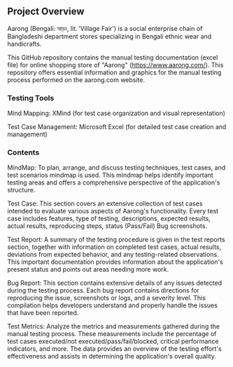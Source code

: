 ## Project Overview

Aarong (Bengali: আড়ং, lit. 'Village Fair') is a social enterprise chain of Bangladeshi department stores specializing in Bengali ethnic wear and handicrafts.

This GitHub repository contains the manual testing documentation (excel file) for  online shopping store of "Aarong" (https://www.aarong.com/). This repository offers essential information and graphics for the manual testing process performed on the aarong.com website. 

### Testing Tools

Mind Mapping: XMind (for test case organization and visual representation)

Test Case Management: Microsoft Excel (for detailed test case creation and management)

### Contents

MindMap: To plan, arrange, and discuss testing techniques, test cases, and test scenarios mindmap is used. This mindmap helps identify important testing areas and offers a comprehensive perspective of the application's structure.

Test Case: This section covers an extensive collection of test cases intended to evaluate various aspects of Aarong's functionality. Every test case includes features, type of testing, descriptions, expected results, actual results, reproducing steps, status (Pass/Fail) Bug screenshots.

Test Report: A summary of the testing procedure is given in the test reports section, together with information on completed test cases, actual results, deviations from expected behavior, and any testing-related observations. This important documentation provides information about the application's present status and points out areas needing more work.

Bug Report: This section contains extensive details of any issues detected during the testing process. Each bug report contains directions for reproducing the issue, screenshots or logs, and a severity level. This compilation helps developers understand and properly handle the issues that have been reported.

Test Metrics: Analyze the metrics and measurements gathered during the manual testing process. These measurements include the percentage of test cases executed/not executed/pass/fail/blocked, critical performance indicators, and more. The data provides an overview of the testing effort's effectiveness and assists in determining the application's overall quality.
